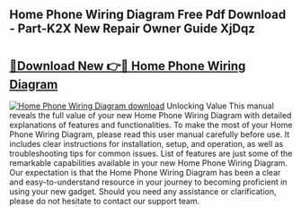 ## Home Phone Wiring Diagram Free Pdf Download - Part-K2X New Repair Owner Guide XjDqz

# <h2><a href="http://dfo8mu.blite.top/?on=Home+Phone+Wiring+Diagram">🔗Download New 👉🔴 Home Phone Wiring Diagram</a></h2>

[![Home Phone Wiring Diagram download](https://i.imgur.com/lujVjoI.png)](http://dfo8mu.blite.top/?on=Home+Phone+Wiring+Diagram)
Unlocking Value This manual reveals the full value of your new Home Phone Wiring Diagram with detailed explanations of features and functionalities. To make the most of your Home Phone Wiring Diagram, please read this user manual carefully before use. It includes clear instructions for installation, setup, and operation, as well as troubleshooting tips for common issues. List of features are just some of the remarkable capabilities available in your new Home Phone Wiring Diagram. Our expectation is that the Home Phone Wiring Diagram has been a clear and easy-to-understand resource in your journey to becoming proficient in using your new gadget. Should you need any assistance or clarification, please do not hesitate to contact our support team.
